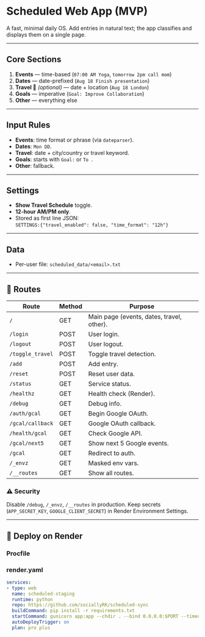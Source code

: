 # Scheduled Web App (MVP)

A fast, minimal daily OS. Add entries in natural text; the app classifies and displays them on a single page.

---

## Core Sections
1. **Events** — time-based (`07:00 AM Yoga`, `tomorrow 2pm call mom`)
2. **Dates** — date-prefixed (`Aug 18 Finish presentation`)
3. **Travel 🚆** *(optional)* — date + location (`Aug 18 London`)
4. **Goals** — imperative (`Goal: Improve Collaboration`)
5. **Other** — everything else

---

## Input Rules
- **Events**: time format or phrase (via `dateparser`).
- **Dates**: `Mon DD`.
- **Travel**: date + city/country or travel keyword.
- **Goals**: starts with `Goal:` or `To `.
- **Other**: fallback.

---

## Settings
- **Show Travel Schedule** toggle.
- **12-hour AM/PM only**.
- Stored as first line JSON:  
  `SETTINGS:{"travel_enabled": false, "time_format": "12h"}`

---

## Data
- Per-user file: `scheduled_data/<email>.txt`

---

## 📌 Routes

| Route            | Method | Purpose |
|------------------|--------|---------|
| `/`              | GET    | Main page (events, dates, travel, other). |
| `/login`         | POST   | User login. |
| `/logout`        | POST   | User logout. |
| `/toggle_travel` | POST   | Toggle travel detection. |
| `/add`           | POST   | Add entry. |
| `/reset`         | POST   | Reset user data. |
| `/status`        | GET    | Service status. |
| `/healthz`       | GET    | Health check (Render). |
| `/debug`         | GET    | Debug info. |
| `/auth/gcal`     | GET    | Begin Google OAuth. |
| `/gcal/callback` | GET    | Google OAuth callback. |
| `/health/gcal`   | GET    | Check Google API. |
| `/gcal/next5`    | GET    | Show next 5 Google events. |
| `/gcal`          | GET    | Redirect to auth. |
| `/_envz`         | GET    | Masked env vars. |
| `/__routes`      | GET    | Show all routes. |

### ⚠️ Security
Disable `/debug`, `/_envz`, `/__routes` in production. Keep secrets (`APP_SECRET_KEY`, `GOOGLE_CLIENT_SECRET`) in Render Environment Settings.

---

## 🚀 Deploy on Render

### Procfile

### render.yaml
```yaml
services:
- type: web
  name: scheduled-staging
  runtime: python
  repo: https://github.com/sociallyRK/scheduled-sync
  buildCommand: pip install -r requirements.txt
  startCommand: gunicorn app:app --chdir . --bind 0.0.0.0:$PORT --timeout 120
  autoDeployTrigger: on
  plan: pro plus
